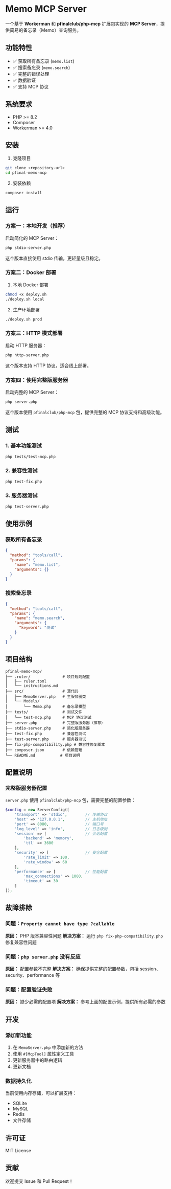 # Memo MCP Server

一个基于 **Workerman** 和 **pfinalclub/php-mcp** 扩展包实现的 **MCP Server**，提供简易的备忘录（Memo）查询服务。

## 功能特性

- ✅ 获取所有备忘录 (`memo.list`)
- ✅ 搜索备忘录 (`memo.search`)
- ✅ 完整的错误处理
- ✅ 数据验证
- ✅ 支持 MCP 协议

## 系统要求

- PHP >= 8.2
- Composer
- Workerman >= 4.0

## 安装

1. 克隆项目
```bash
git clone <repository-url>
cd pfinal-memo-mcp
```

2. 安装依赖
```bash
composer install
```


## 运行

### 方案一：本地开发（推荐）

启动简化的 MCP Server：
```bash
php stdio-server.php
```

这个版本直接使用 stdio 传输，更轻量级且稳定。

### 方案二：Docker 部署

1. 本地 Docker 部署
```bash
chmod +x deploy.sh
./deploy.sh local
```

2. 生产环境部署
```bash
./deploy.sh prod
```

### 方案三：HTTP 模式部署

启动 HTTP 服务器：
```bash
php http-server.php
```

这个版本支持 HTTP 协议，适合线上部署。

### 方案四：使用完整版服务器

启动完整的 MCP Server：
```bash
php server.php
```

这个版本使用 `pfinalclub/php-mcp` 包，提供完整的 MCP 协议支持和高级功能。

## 测试

### 1. 基本功能测试
```bash
php tests/test-mcp.php
```

### 2. 兼容性测试
```bash
php test-fix.php
```

### 3. 服务器测试
```bash
php test-server.php
```

## 使用示例

### 获取所有备忘录
```json
{
  "method": "tools/call",
  "params": {
    "name": "memo.list",
    "arguments": {}
  }
}
```

### 搜索备忘录
```json
{
  "method": "tools/call",
  "params": {
    "name": "memo.search",
    "arguments": {
      "keyword": "测试"
    }
  }
}
```

## 项目结构

```
pfinal-memo-mcp/
├── .ruler/              # 项目规则配置
│   ├── ruler.toml
│   └── instructions.md
├── src/                 # 源代码
│   ├── MemoServer.php   # 主服务器类
│   └── Models/
│       └── Memo.php     # 备忘录模型
├── tests/               # 测试文件
│   └── test-mcp.php     # MCP 协议测试
├── server.php           # 完整版服务器（推荐）
├── stdio-server.php     # 简化版服务器
├── test-fix.php         # 兼容性测试
├── test-server.php      # 服务器测试
├── fix-php-compatibility.php # 兼容性修复脚本
├── composer.json        # 依赖管理
└── README.md           # 项目说明
```

## 配置说明

### 完整版服务器配置
`server.php` 使用 `pfinalclub/php-mcp` 包，需要完整的配置参数：

```php
$config = new ServerConfig([
    'transport' => 'stdio',        // 传输协议
    'host' => '127.0.0.1',         // 主机地址
    'port' => 8080,                // 端口号
    'log_level' => 'info',         // 日志级别
    'session' => [                 // 会话配置
        'backend' => 'memory',
        'ttl' => 3600
    ],
    'security' => [                // 安全配置
        'rate_limit' => 100,
        'rate_window' => 60
    ],
    'performance' => [             // 性能配置
        'max_connections' => 1000,
        'timeout' => 30
    ]
]);
```

## 故障排除

### 问题：`Property cannot have type ?callable`
**原因：** PHP 版本兼容性问题
**解决方案：** 运行 `php fix-php-compatibility.php` 修复兼容性问题

### 问题：`php server.php` 没有反应
**原因：** 配置参数不完整
**解决方案：** 确保提供完整的配置参数，包括 session、security、performance 等

### 问题：配置验证失败
**原因：** 缺少必需的配置项
**解决方案：** 参考上面的配置示例，提供所有必需的参数

## 开发

### 添加新功能
1. 在 `MemoServer.php` 中添加新的方法
2. 使用 `#[McpTool]` 属性定义工具
3. 更新服务器中的路由逻辑
4. 更新文档

### 数据持久化
当前使用内存存储，可以扩展支持：
- SQLite
- MySQL
- Redis
- 文件存储

## 许可证

MIT License

## 贡献

欢迎提交 Issue 和 Pull Request！